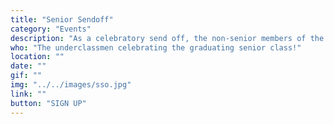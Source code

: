 ```yaml
---
title: "Senior Sendoff"
category: "Events"
description: "As a celebratory send off, the non-senior members of the fellowship plan and host and banquet for graduating seniors. This event allows the members to serve the seniors, pray over them, and express appreciation for the class."
who: "The underclassmen celebrating the graduating senior class!"
location: ""
date: ""
gif: ""
img: "../../images/sso.jpg"
link: ""
button: "SIGN UP"
---
```

